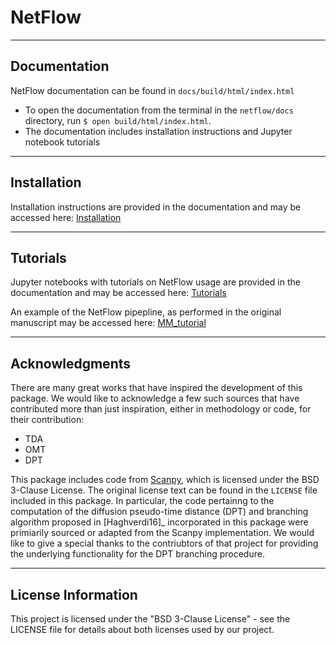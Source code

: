 # NetFlow

<PUT DESCRIPTION HERE>

----------------

## Documentation


NetFlow documentation can be found in `docs/build/html/index.html`
- To open the documentation from the terminal in the `netflow/docs` directory, run ```$ open build/html/index.html```.
- The documentation includes installation instructions and Jupyter notebook tutorials


---------------

## Installation


Installation instructions are provided in the documentation and may be
accessed here: [Installation](docs/source/building/index.rst)


------------

## Tutorials

Jupyter notebooks with tutorials on NetFlow usage are provided in the documentation
and may be accessed here: [Tutorials](docs/source/tutorial/notebooks)

An example of the NetFlow pipepline, as performed in the original manuscript
may be accessed here: [MM_tutorial](docs/source/tutorial/notebooks/MM_paper_example.ipynb)

------------------

## Acknowledgments


There are many great works that have inspired the development of this package. We would like to acknowledge a few such sources that have contributed  more than just inspiration, either in methodology or code, for their contribution:

- TDA
- OMT
- DPT

This package includes code from [Scanpy](https://github.com/scverse/scanpy), which is licensed under the BSD 3-Clause License. The original license text can be found in the `LICENSE` file included in this package. In particular, the code pertainng to the computation of the diffusion pseudo-time distance (DPT) and branching algorithm proposed in [Haghverdi16]_ incorporated in this package were primiarily sourced or adapted from the Scanpy implementation. We would like to give a special thanks to the contriubtors of that project for providing the underlying functionality for the DPT branching procedure. 

----------------------

## License Information

This project is licensed under the "BSD 3-Clause License" - see the LICENSE file for details about both licenses used by our project.